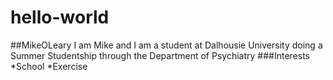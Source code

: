 # hello-world
##MikeOLeary
I am Mike and I am a student at Dalhousie University doing a Summer Studentship through the Department of Psychiatry
###Interests
*School
*Exercise
